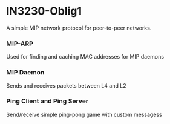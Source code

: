 # IN3230-Oblig1

A simple MIP network protocol for peer-to-peer networks.

### MIP-ARP

Used for finding and caching MAC addresses for MIP daemons

### MIP Daemon

Sends and receives packets between L4 and L2

### Ping Client and Ping Server

Send/receive simple ping-pong game with custom messagess
